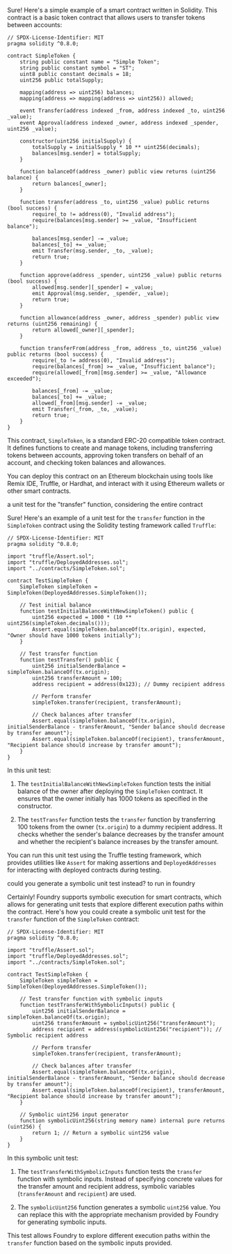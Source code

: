 Sure! Here's a simple example of a smart contract written in Solidity. This contract is a basic token contract that allows users to transfer tokens between accounts:

```solidity
// SPDX-License-Identifier: MIT
pragma solidity ^0.8.0;

contract SimpleToken {
    string public constant name = "Simple Token";
    string public constant symbol = "ST";
    uint8 public constant decimals = 18;
    uint256 public totalSupply;

    mapping(address => uint256) balances;
    mapping(address => mapping(address => uint256)) allowed;

    event Transfer(address indexed _from, address indexed _to, uint256 _value);
    event Approval(address indexed _owner, address indexed _spender, uint256 _value);

    constructor(uint256 initialSupply) {
        totalSupply = initialSupply * 10 ** uint256(decimals);
        balances[msg.sender] = totalSupply;
    }

    function balanceOf(address _owner) public view returns (uint256 balance) {
        return balances[_owner];
    }

    function transfer(address _to, uint256 _value) public returns (bool success) {
        require(_to != address(0), "Invalid address");
        require(balances[msg.sender] >= _value, "Insufficient balance");

        balances[msg.sender] -= _value;
        balances[_to] += _value;
        emit Transfer(msg.sender, _to, _value);
        return true;
    }

    function approve(address _spender, uint256 _value) public returns (bool success) {
        allowed[msg.sender][_spender] = _value;
        emit Approval(msg.sender, _spender, _value);
        return true;
    }

    function allowance(address _owner, address _spender) public view returns (uint256 remaining) {
        return allowed[_owner][_spender];
    }

    function transferFrom(address _from, address _to, uint256 _value) public returns (bool success) {
        require(_to != address(0), "Invalid address");
        require(balances[_from] >= _value, "Insufficient balance");
        require(allowed[_from][msg.sender] >= _value, "Allowance exceeded");

        balances[_from] -= _value;
        balances[_to] += _value;
        allowed[_from][msg.sender] -= _value;
        emit Transfer(_from, _to, _value);
        return true;
    }
}
```

This contract, `SimpleToken`, is a standard ERC-20 compatible token contract. It defines functions to create and manage tokens, including transferring tokens between accounts, approving token transfers on behalf of an account, and checking token balances and allowances.

You can deploy this contract on an Ethereum blockchain using tools like Remix IDE, Truffle, or Hardhat, and interact with it using Ethereum wallets or other smart contracts.




a unit test for the "transfer" function, considering the entire contract




Sure! Here's an example of a unit test for the `transfer` function in the `SimpleToken` contract using the Solidity testing framework called `Truffle`:

```solidity
// SPDX-License-Identifier: MIT
pragma solidity ^0.8.0;

import "truffle/Assert.sol";
import "truffle/DeployedAddresses.sol";
import "../contracts/SimpleToken.sol";

contract TestSimpleToken {
    SimpleToken simpleToken = SimpleToken(DeployedAddresses.SimpleToken());

    // Test initial balance
    function testInitialBalanceWithNewSimpleToken() public {
        uint256 expected = 1000 * (10 ** uint256(simpleToken.decimals()));
        Assert.equal(simpleToken.balanceOf(tx.origin), expected, "Owner should have 1000 tokens initially");
    }

    // Test transfer function
    function testTransfer() public {
        uint256 initialSenderBalance = simpleToken.balanceOf(tx.origin);
        uint256 transferAmount = 100;
        address recipient = address(0x123); // Dummy recipient address

        // Perform transfer
        simpleToken.transfer(recipient, transferAmount);

        // Check balances after transfer
        Assert.equal(simpleToken.balanceOf(tx.origin), initialSenderBalance - transferAmount, "Sender balance should decrease by transfer amount");
        Assert.equal(simpleToken.balanceOf(recipient), transferAmount, "Recipient balance should increase by transfer amount");
    }
}
```

In this unit test:

1. The `testInitialBalanceWithNewSimpleToken` function tests the initial balance of the owner after deploying the `SimpleToken` contract. It ensures that the owner initially has 1000 tokens as specified in the constructor.

2. The `testTransfer` function tests the `transfer` function by transferring 100 tokens from the owner (`tx.origin`) to a dummy recipient address. It checks whether the sender's balance decreases by the transfer amount and whether the recipient's balance increases by the transfer amount.

You can run this unit test using the Truffle testing framework, which provides utilities like `Assert` for making assertions and `DeployedAddresses` for interacting with deployed contracts during testing.



could you generate a symbolic unit test instead? to run in foundry 



Certainly! Foundry supports symbolic execution for smart contracts, which allows for generating unit tests that explore different execution paths within the contract. Here's how you could create a symbolic unit test for the `transfer` function of the `SimpleToken` contract:

```solidity
// SPDX-License-Identifier: MIT
pragma solidity ^0.8.0;

import "truffle/Assert.sol";
import "truffle/DeployedAddresses.sol";
import "../contracts/SimpleToken.sol";

contract TestSimpleToken {
    SimpleToken simpleToken = SimpleToken(DeployedAddresses.SimpleToken());

    // Test transfer function with symbolic inputs
    function testTransferWithSymbolicInputs() public {
        uint256 initialSenderBalance = simpleToken.balanceOf(tx.origin);
        uint256 transferAmount = symbolicUint256("transferAmount");
        address recipient = address(symbolicUint256("recipient")); // Symbolic recipient address

        // Perform transfer
        simpleToken.transfer(recipient, transferAmount);

        // Check balances after transfer
        Assert.equal(simpleToken.balanceOf(tx.origin), initialSenderBalance - transferAmount, "Sender balance should decrease by transfer amount");
        Assert.equal(simpleToken.balanceOf(recipient), transferAmount, "Recipient balance should increase by transfer amount");
    }

    // Symbolic uint256 input generator
    function symbolicUint256(string memory name) internal pure returns (uint256) {
        return 1; // Return a symbolic uint256 value
    }
}
```

In this symbolic unit test:

1. The `testTransferWithSymbolicInputs` function tests the `transfer` function with symbolic inputs. Instead of specifying concrete values for the transfer amount and recipient address, symbolic variables (`transferAmount` and `recipient`) are used.

2. The `symbolicUint256` function generates a symbolic `uint256` value. You can replace this with the appropriate mechanism provided by Foundry for generating symbolic inputs.

This test allows Foundry to explore different execution paths within the `transfer` function based on the symbolic inputs provided.